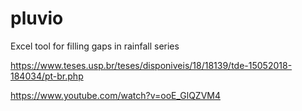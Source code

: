 # pluvio
Excel tool for filling gaps in rainfall series

https://www.teses.usp.br/teses/disponiveis/18/18139/tde-15052018-184034/pt-br.php

https://www.youtube.com/watch?v=ooE_GlQZVM4

